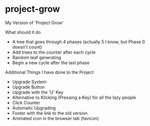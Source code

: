 # project-grow
My Version of 'Project Grow'

What should it do
- A tree that goes through 4 phases (actually 5 I know, but Phase 0 doesn't count)
- Add trees to the counter after each cycle
- Random leaf generating
- Begin a new cycle after the last phase


Additional Things I have done to the Project

- Upgrade System
- Upgrade Button
- Upgrade with the 'U' Key
- Alternative to Klicking (Pressing a Key) for all the lazy people
- Click Counter
- Automatic Upgrading
- Footer with the link to the old version
- Animated icon in the browser tab (favicon)
